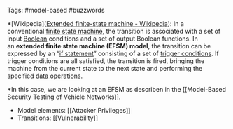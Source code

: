 Tags: #model-based #buzzwords 


*[Wikipedia]([Extended finite-state machine - Wikipedia](https://en.wikipedia.org/wiki/Extended_finite-state_machine)): In a conventional [finite state machine](https://en.wikipedia.org/wiki/Finite_state_machine "Finite state machine"), the transition is associated with a set of input [Boolean](https://en.wikipedia.org/wiki/Boolean_logic "Boolean logic") conditions and a set of output Boolean functions. In an **extended finite state machine (EFSM) model**, the transition can be expressed by an “[if statement](https://en.wikipedia.org/wiki/If_statement)” consisting of a set of [trigger conditions](https://en.wikipedia.org/w/index.php?title=Trigger_condition&action=edit&redlink=1 "Trigger condition (page does not exist)"). If trigger conditions are all satisfied, the transition is fired, bringing the machine from the current state to the next state and performing the specified [data operations](https://en.wikipedia.org/w/index.php?title=Data_operation&action=edit&redlink=1 "Data operation (page does not exist)"). 


*In this case, we are looking at an EFSM as describen in the [[Model-Based Security Testing of Vehicle Networks]]. 

- Model elements: [[Attacker Privileges]]
- Transitions: [[Vulnerability]]
